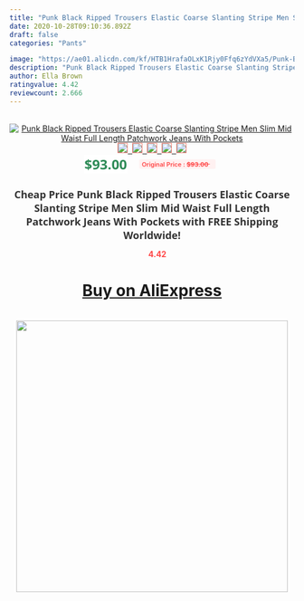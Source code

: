 ```yaml
---
title: "Punk Black Ripped Trousers Elastic Coarse Slanting Stripe Men Slim Mid Waist Full Length Patchwork Jeans With Pockets"
date: 2020-10-28T09:10:36.892Z
draft: false
categories: "Pants"

image: "https://ae01.alicdn.com/kf/HTB1HrafaOLxK1Rjy0Ffq6zYdVXa5/Punk-Black-Ripped-Trousers-Elastic-Coarse-Slanting-Stripe-Men-Slim-Mid-Waist-Full-Length-Patchwork-Jeans.jpg"
description: "Punk Black Ripped Trousers Elastic Coarse Slanting Stripe Men Slim Mid Waist Full Length Patchwork Jeans With Pockets"
author: Ella Brown
ratingvalue: 4.42
reviewcount: 2.666
---
```

<br>
<div style="text-align: center;">
<a href="https://s.click.aliexpress.com/e/_ACMgyl" target="_blank" rel="nofollow noopener noreferrer"><img alt="Punk Black Ripped Trousers Elastic Coarse Slanting Stripe Men Slim Mid Waist Full Length Patchwork Jeans With Pockets" class="magnifier-image" src="https://ae01.alicdn.com/kf/HTB1HrafaOLxK1Rjy0Ffq6zYdVXa5/Punk-Black-Ripped-Trousers-Elastic-Coarse-Slanting-Stripe-Men-Slim-Mid-Waist-Full-Length-Patchwork-Jeans.jpg_640x640.jpg">
<br>
<img style="border:1px solid salmon" src="https://ae01.alicdn.com/kf/HTB1HrafaOLxK1Rjy0Ffq6zYdVXa5/Punk-Black-Ripped-Trousers-Elastic-Coarse-Slanting-Stripe-Men-Slim-Mid-Waist-Full-Length-Patchwork-Jeans.jpg_120x120.jpg">&nbsp;&nbsp;<img style="border:1px solid salmon" src="https://ae01.alicdn.com/kf/HTB1MticaIvrK1Rjy0Feq6ATmVXa0/Punk-Black-Ripped-Trousers-Elastic-Coarse-Slanting-Stripe-Men-Slim-Mid-Waist-Full-Length-Patchwork-Jeans.jpg_120x120.jpg">&nbsp;&nbsp;<img style="border:1px solid salmon" src="https://ae01.alicdn.com/kf/HTB1SWasaLjsK1Rjy1Xaq6zispXaA/Punk-Black-Ripped-Trousers-Elastic-Coarse-Slanting-Stripe-Men-Slim-Mid-Waist-Full-Length-Patchwork-Jeans.jpg_120x120.jpg">&nbsp;&nbsp;<img style="border:1px solid salmon" src="https://ae01.alicdn.com/kf/HTB1TFecaIfrK1RkSmLyq6xGApXaF/Punk-Black-Ripped-Trousers-Elastic-Coarse-Slanting-Stripe-Men-Slim-Mid-Waist-Full-Length-Patchwork-Jeans.jpg_120x120.jpg">&nbsp;&nbsp;<img style="border:1px solid salmon" src="https://ae01.alicdn.com/kf/HTB1dUKhaIfrK1RkSnb4q6xHRFXae/Punk-Black-Ripped-Trousers-Elastic-Coarse-Slanting-Stripe-Men-Slim-Mid-Waist-Full-Length-Patchwork-Jeans.jpg_120x120.jpg"></a></div><br0>
<div style="text-align: center;"><span style="background-color: white; border: 0px; box-sizing: border-box; color: seagreen; display: inline-block; font-family: &quot;open sans&quot; , &quot;arial&quot; , &quot;helvetica&quot; , sans-serif , &quot;heiti&quot;; font-size: 24px; font-stretch: inherit; font-weight: 700; line-height: inherit; margin: 0px 10px 0px 0px; padding: 0px; vertical-align: middle;">$93.00 </span>
<span style="background: rgb(255 , 241 , 241); border-radius: 3px; border: 0px; box-sizing: border-box; color: #ff4747; display: inline-block; font-family: inherit; font-size: 12px; font-stretch: inherit; font-style: inherit; font-variant: inherit; font-weight: 600; line-height: inherit; margin: 0px; padding: 2px 5px; transform: scale(0.9); vertical-align: middle;">Original Price : <b style="text-decoration: line-through;">$93.00 </b> &nbsp;&nbsp;</span></div>
<h1 style="color: #333333; display: inline-block; font-family: &quot;open sans&quot; , &quot;arial&quot; , &quot;helvetica&quot; , sans-serif , &quot;heiti&quot;; font-size: 18px; font-stretch: inherit; font-weight: 700; text-align: center;">Cheap Price Punk Black Ripped Trousers Elastic Coarse Slanting Stripe Men Slim Mid Waist Full Length Patchwork Jeans With Pockets with FREE Shipping Worldwide!</h1>
<div style="color: #ff4747; text-align: center;">
<img src="https://4.bp.blogspot.com/-M0ZcTcb-5uY/XleCXlxnR4I/AAAAAAAAAEc/OrjgMkXV1oMQFaCRZj5HQwOCBcu3w1FegCPcBGAYYCw/s1600/star.png" style="height: 15px;">&nbsp;<b>4.42</b></div>
<div class="button_cont" align="center"><a class="buynow_a" href="https://s.click.aliexpress.com/e/_ACMgyl" target="_blank" rel="nofollow noopener noreferrer"><H1>Buy on AliExpress</H1></a></div><br>
<div class="separator" style="clear: both; text-align: center;">
<img src="https://lh3.googleusercontent.com/-pTy5HemUv9M/XlePHvY0dAI/AAAAAAAAAE4/0nX5iRUoIWY8eMW9Dpxeirr157OZliDIgCLcBGAsYHQ/s1600/badge.gif" width="480">
</div>
